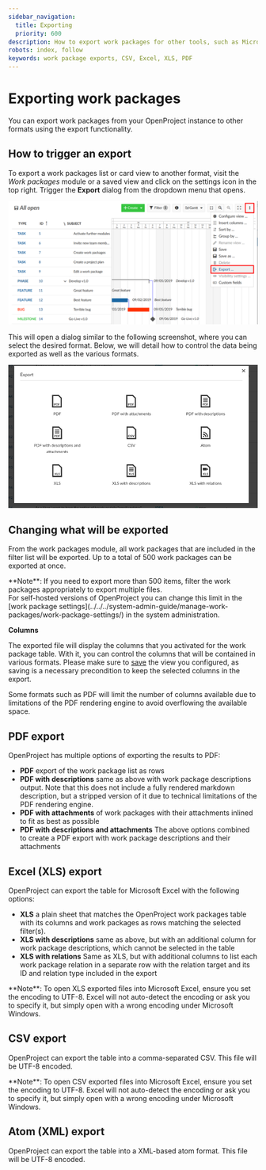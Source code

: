 ```yaml
---
sidebar_navigation:
  title: Exporting
  priority: 600
description: How to export work packages for other tools, such as Microsoft Excel
robots: index, follow
keywords: work package exports, CSV, Excel, XLS, PDF
---
```


# Exporting work packages

You can export work packages from your OpenProject instance to other formats using the export functionality. 



## How to trigger an export

To export a work packages list or card view to another format, visit the *Work packages* module or a saved view and click on the settings icon in the top right. Trigger the **Export** dialog from the dropdown menu that opens.

![Exporting from the table](export-gantt-chart.png)

This will open a dialog similar to the following screenshot, where you can select the desired format. Below, we will detail how to control the data being exported as well as the various formats.



![The export dialog](dialog.png)



## Changing what will be exported

From the work packages module, all work packages that are included in the filter list will be exported. Up to a total of 500 work packages can be exported at once.

<div class="alert alert-info" role="alert">
**Note**: If you need to export more than 500 items, filter the work packages appropriately to export multiple files.
</div>
For self-hosted versions of OpenProject you can change this limit in the [work package settings](../../../system-admin-guide/manage-work-packages/work-package-settings/) in the system administration.


**Columns**

The exported file will display the columns that you activated for the work package table. With it, you can control the columns that will be contained in various formats. Please make sure to [save](../work-package-table-configuration/#save-work-package-views) the view you configured, as saving is a necessary precondition to keep the selected columns in the export.

Some formats such as PDF will limit the number of columns available due to limitations of the PDF rendering engine to avoid overflowing the available space.



## PDF export

OpenProject has multiple options of exporting the results to PDF:



- **PDF** export of the work package list as rows
- **PDF with descriptions** same as above with work package descriptions output. Note that this does not include a fully rendered markdown description, but a stripped version of it due to technical limitations of the PDF rendering engine.
- **PDF with attachments** of work packages with their attachments inlined to fit as best as possible
- **PDF with descriptions and attachments** The above options combined to create a PDF export with work package descriptions and their attachments



## Excel (XLS) export

OpenProject can export the table for Microsoft Excel with the following options:

- **XLS** a plain sheet that matches the OpenProject work packages table with its columns and work packages as rows matching the selected filter(s).
- **XLS with descriptions** same as above, but with an additional column for work package descriptions, which cannot be selected in the table
- **XLS with relations** Same as XLS, but with additional columns to list each work package relation in a separate row with the relation target and its ID and relation type included in the export

<div class="alert alert-info" role="alert">
**Note**: To open XLS exported files into Microsoft Excel, ensure you set the encoding to UTF-8. Excel will not auto-detect the encoding or ask you to specify it, but simply open with a wrong encoding under Microsoft Windows.
</div>



## CSV export

OpenProject can export the table into a comma-separated CSV. This file will be UTF-8 encoded.



<div class="alert alert-info" role="alert">
**Note**: To open CSV exported files into Microsoft Excel, ensure you set the encoding to UTF-8. Excel will not auto-detect the encoding or ask you to specify it, but simply open with a wrong encoding under Microsoft Windows.
</div>



## Atom (XML) export

OpenProject can export the table into a XML-based atom format. This file will be UTF-8 encoded.

